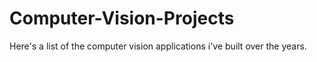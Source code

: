 # Computer-Vision-Projects
Here's a list of the computer vision applications i've built over the years. 
